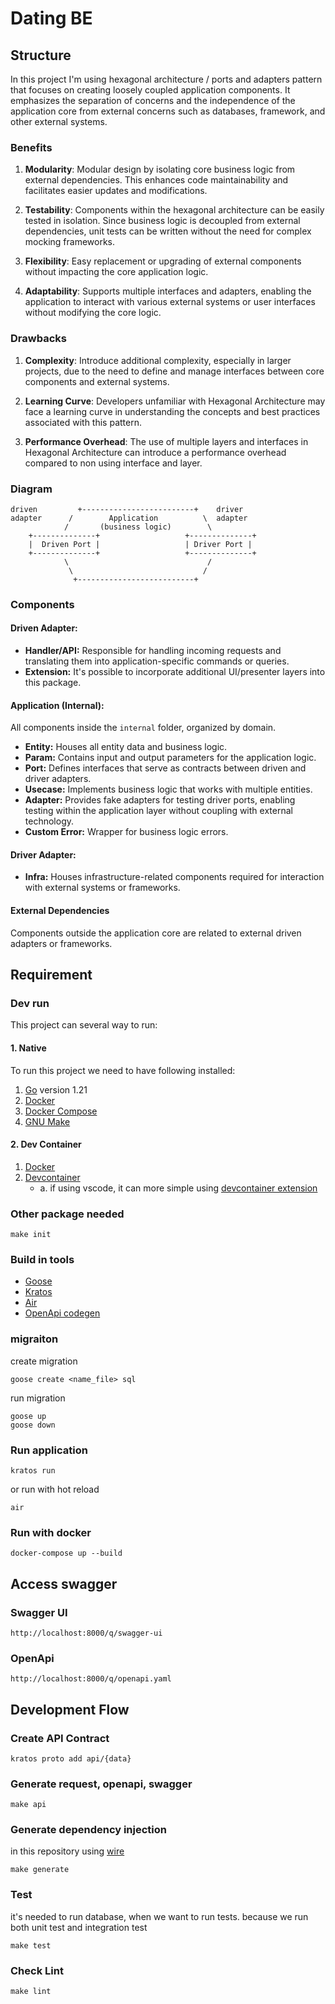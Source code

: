 #  Dating BE

## Structure
In this project I'm using hexagonal architecture / ports and adapters pattern that focuses on creating loosely coupled application components. It emphasizes the separation of concerns and the independence of the application core from external concerns such as  databases, framework, and other external systems.

### Benefits
1. **Modularity**: Modular design by isolating core business logic from external dependencies. This enhances code maintainability and facilitates easier updates and modifications.
   
2. **Testability**: Components within the hexagonal architecture can be easily tested in isolation. Since business logic is decoupled from external dependencies, unit tests can be written without the need for complex mocking frameworks.
   
3. **Flexibility**: Easy replacement or upgrading of external components without impacting the core application logic. 
   
4. **Adaptability**: Supports multiple interfaces and adapters, enabling the application to interact with various external systems or user interfaces without modifying the core logic. 

### Drawbacks
1. **Complexity**: Introduce additional complexity, especially in larger projects, due to the need to define and manage interfaces between core components and external systems.
   
2. **Learning Curve**: Developers unfamiliar with Hexagonal Architecture may face a learning curve in understanding the concepts and best practices associated with this pattern.
   
4. **Performance Overhead**: The use of multiple layers and interfaces in Hexagonal Architecture can introduce a performance overhead compared to non using interface and layer.

### Diagram
```
driven         +-------------------------+    driver
adapter      /        Application          \  adapter
            /       (business logic)        \
    +--------------+                   +--------------+
    |  Driven Port |                   | Driver Port |
    +--------------+                   +--------------+
            \                               /  
             \                             /
              +--------------------------+
```
### Components
#### Driven Adapter:
- **Handler/API:** Responsible for handling incoming requests and translating them into application-specific commands or queries.
- **Extension:** It's possible to incorporate additional UI/presenter layers into this package.

#### Application (Internal):
All components inside the `internal` folder, organized by domain.
- **Entity:** Houses all entity data and business logic.
- **Param:** Contains input and output parameters for the application logic.
- **Port:** Defines interfaces that serve as contracts between driven and driver adapters.
- **Usecase:** Implements business logic that works with multiple entities.
- **Adapter:** Provides fake adapters for testing driver ports, enabling testing within the application layer without coupling with external technology.
- **Custom Error:** Wrapper for business logic errors.

#### Driver Adapter:
- **Infra:** Houses infrastructure-related components required for interaction with external systems or frameworks.

#### External Dependencies
Components outside the application core are related to external driven adapters or frameworks.

## Requirement
### Dev run
This project can several way to run: 
#### 1. Native
To run this project we need to have following installed:
1. [Go](https://golang.org/doc/install) version 1.21
2. [Docker](https://docs.docker.com/get-docker/)
3. [Docker Compose](https://docs.docker.com/compose/install/)
4. [GNU Make](https://www.gnu.org/software/make/)

#### 2. Dev Container
1. [Docker](https://docs.docker.com/get-docker/)
2. [Devcontainer](https://github.com/devcontainers/cli)
    - a. if using vscode, it can more simple using [devcontainer extension](https://marketplace.visualstudio.com/items?itemName=ms-vscode-remote.remote-containers)

### Other package needed
```make init```

### Build in tools
- [Goose](https://github.com/pressly/goose)
- [Kratos](https://github.com/go-kratos/kratos)
- [Air](https://github.com/cosmtrek/air)
- [OpenApi codegen](https://github.com/deepmap/oapi-codegen)

### migraiton
create migration
```
goose create <name_file> sql
```
run migration
```
goose up
goose down
```
### Run application
```
kratos run
```
or run with hot reload
```
air
```
### Run with docker
```
docker-compose up --build
```

## Access swagger
### Swagger UI
```
http://localhost:8000/q/swagger-ui
```
### OpenApi
```
http://localhost:8000/q/openapi.yaml
```

## Development Flow
### Create API Contract
```
kratos proto add api/{data}
```
### Generate request, openapi, swagger
```
make api
```
### Generate dependency injection
in this repository using [wire](https://github.com/google/wire)
```
make generate
```
### Test
it's needed to run database, when we want to run tests. because we run both unit test and integration test
```
make test
```
### Check Lint
```
make lint
```

